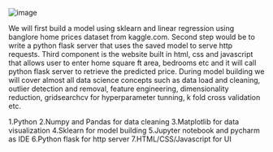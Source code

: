 ![image](https://user-images.githubusercontent.com/68013653/120057985-216db580-c065-11eb-8f76-62ab8bcbfd67.png)

We will first build a model using sklearn and linear regression using banglore home prices dataset from kaggle.com. Second step would be to write a python flask server that uses the saved model to serve http requests. Third component is the website built in html, css and javascript that allows user to enter home square ft area, bedrooms etc and it will call python flask server to retrieve the predicted price. During model building we will cover almost all data science concepts such as data load and cleaning, outlier detection and removal, feature engineering, dimensionality reduction, gridsearchcv for hyperparameter tunning, k fold cross validation etc. 

  1.Python
  2.Numpy and Pandas for data cleaning
  3.Matplotlib for data visualization
  4.Sklearn for model building
  5.Jupyter notebook and pycharm as IDE
  6.Python flask for http server
  7.HTML/CSS/Javascript for UI

